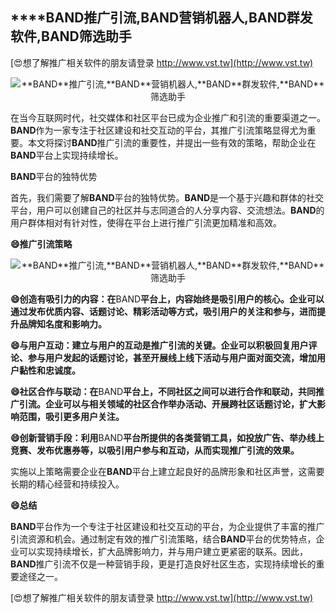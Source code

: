 ## ****BAND**推广引流,**BAND**营销机器人,**BAND**群发软件,**BAND**筛选助手**

[😍想了解推广相关软件的朋友请登录 http://www.vst.tw](http://www.vst.tw)

 <center><img src="https://vst.tw/MP4/tuiguang/png/8.png" alt="**BAND**推广引流,**BAND**营销机器人,**BAND**群发软件,**BAND**筛选助手"></center>

在当今互联网时代，社交媒体和社区平台已成为企业推广和引流的重要渠道之一。**BAND**作为一家专注于社区建设和社交互动的平台，其推广引流策略显得尤为重要。本文将探讨**BAND**推广引流的重要性，并提出一些有效的策略，帮助企业在**BAND**平台上实现持续增长。

**BAND**平台的独特优势

首先，我们需要了解**BAND**平台的独特优势。**BAND**是一个基于兴趣和群体的社交平台，用户可以创建自己的社区并与志同道合的人分享内容、交流想法。**BAND**的用户群体相对有针对性，使得在平台上进行推广引流更加精准和高效。

**😄推广引流策略**

 <center><img src="https://vst.tw/MP4/tuiguang/png/6.png" alt="**BAND**推广引流,**BAND**营销机器人,**BAND**群发软件,**BAND**筛选助手"></center>

**😄创造有吸引力的内容：在**BAND**平台上，内容始终是吸引用户的核心。企业可以通过发布优质内容、话题讨论、精彩活动等方式，吸引用户的关注和参与，进而提升品牌知名度和影响力。**

**😄与用户互动：建立与用户的互动是推广引流的关键。企业可以积极回复用户评论、参与用户发起的话题讨论，甚至开展线上线下活动与用户面对面交流，增加用户黏性和忠诚度。**

**😄社区合作与联动：在**BAND**平台上，不同社区之间可以进行合作和联动，共同推广引流。企业可以与相关领域的社区合作举办活动、开展跨社区话题讨论，扩大影响范围，吸引更多用户关注。**

**😄创新营销手段：利用**BAND**平台所提供的各类营销工具，如投放广告、举办线上竞赛、发布优惠券等，以吸引用户参与和互动，从而实现推广引流的效果。**

实施以上策略需要企业在**BAND**平台上建立起良好的品牌形象和社区声誉，这需要长期的精心经营和持续投入。

**😄总结**

**BAND**平台作为一个专注于社区建设和社交互动的平台，为企业提供了丰富的推广引流资源和机会。通过制定有效的推广引流策略，结合**BAND**平台的优势特点，企业可以实现持续增长，扩大品牌影响力，并与用户建立更紧密的联系。因此，**BAND**推广引流不仅是一种营销手段，更是打造良好社区生态，实现持续增长的重要途径之一。

[😍想了解推广相关软件的朋友请登录 http://www.vst.tw](http://www.vst.tw)




